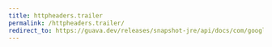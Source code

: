 ```yaml
---
title: httpheaders.trailer
permalink: /httpheaders.trailer/
redirect_to: https://guava.dev/releases/snapshot-jre/api/docs/com/google/common/net/HttpHeaders.html#TRAILER
---
```

